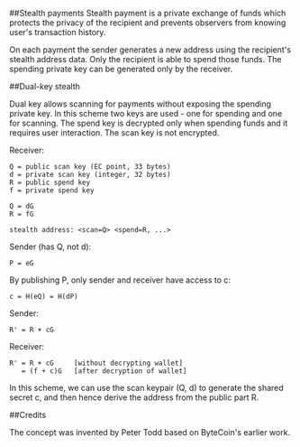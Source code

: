 ##Stealth payments
Stealth payment is a private exchange of funds which protects the privacy of the recipient and prevents observers from knowing user's transaction history.


On each payment the sender generates a new address using the recipient's stealth address data. 
Only the recipient is able to spend those funds. The spending private key can be generated only by the receiver.


##Dual-key stealth

Dual key allows scanning for payments without exposing the spending private key. 
In this scheme two keys are used - one for spending and one for scanning. The spend key is decrypted only when spending funds and it requires user interaction. 
The scan key is not encrypted.


Receiver:
```
Q = public scan key (EC point, 33 bytes)
d = private scan key (integer, 32 bytes)
R = public spend key
f = private spend key

Q = dG
R = fG

stealth address: <scan=Q> <spend=R, ...>
```

Sender (has Q, not d):

```
P = eG
```

By publishing P, only sender and receiver have access to c:
```
c = H(eQ) = H(dP)
```

Sender:
```
R' = R + cG
```

Receiver:
```
R' = R + cG     [without decrypting wallet]
   = (f + c)G   [after decryption of wallet]
```

In this scheme, we can use the scan keypair (Q, d) to generate the shared secret c, and then hence derive the address from the public part R. 


##Credits

The concept was invented by Peter Todd based on ByteCoin's earlier work.

